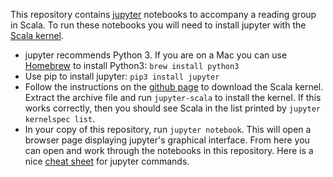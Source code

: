 This repository contains [jupyter](http://jupyter.org/) notebooks to accompany a reading group in Scala. To run these notebooks you will need to install jupyter with the [Scala kernel](https://github.com/alexarchambault/jupyter-scala).

* jupyter recommends Python 3. If you are on a Mac you can use [Homebrew](http://brew.sh/) to install Python3: `brew install python3`
* Use pip to install jupyter: `pip3 install jupyter`
* Follow the instructions on the [github page](https://github.com/alexarchambault/jupyter-scala) to download the Scala kernel. Extract the archive file and run `jupyter-scala` to install the kernel. If this works correctly, then you should see Scala in the list printed by `jupyter kernelspec list`.
* In your copy of this repository, run `jupyter notebook`. This will open a browser page displaying jupyter's graphical interface. From here you can open and work through the notebooks in this repository. Here is a nice [cheat sheet](https://sowingseasons.com/blog/reference/2016/01/jupyter-keyboard-shortcuts/23298516) for jupyter commands.
